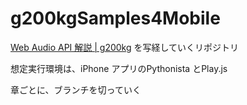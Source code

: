 # g200kgSamples4Mobile


[Web Audio API 解説 | g200kg](https://www.g200kg.com/jp/docs/webaudio/index.html) を写経していくリポジトリ


想定実行環境は、iPhone アプリのPythonista とPlay.js


章ごとに、ブランチを切っていく

